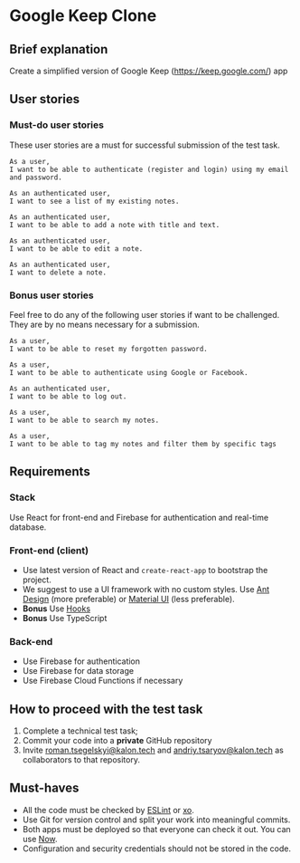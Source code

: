 # Google Keep Clone

## Brief explanation

Create a simplified version of Google Keep (https://keep.google.com/) app

## User stories

### Must-do user stories

These user stories are a must for successful submission of the test task.

```
As a user,
I want to be able to authenticate (register and login) using my email and password.
```

```
As an authenticated user,
I want to see a list of my existing notes.
```

```
As an authenticated user,
I want to be able to add a note with title and text.
```

```
As an authenticated user,
I want to be able to edit a note.
```

```
As an authenticated user,
I want to delete a note.
```

### Bonus user stories

Feel free to do any of the following user stories if want to be challenged. They are by no means necessary for a submission.

```
As a user,
I want to be able to reset my forgotten password.
```

```
As a user,
I want to be able to authenticate using Google or Facebook.
```

```
As an authenticated user,
I want to be able to log out.
```

```
As a user,
I want to be able to search my notes.
```

```
As a user,
I want to be able to tag my notes and filter them by specific tags
```

## Requirements

### Stack

Use React for front-end and Firebase for authentication and real-time database.

### Front-end (client)

- Use latest version of React and `create-react-app` to bootstrap the project.
- We suggest to use a UI framework with no custom styles. Use [Ant Design](https://ant.design/) (more preferable) or [Material UI](https://material-ui.com/) (less preferable).
- **Bonus** Use [Hooks](https://reactjs.org/docs/hooks-intro.html)
- **Bonus** Use TypeScript

### Back-end

- Use Firebase for authentication
- Use Firebase for data storage
- Use Firebase Cloud Functions if necessary

## How to proceed with the test task

1. Complete a technical test task;
2. Commit your code into a **private** GitHub repository
3. Invite roman.tsegelskyi@kalon.tech and andriy.tsaryov@kalon.tech as collaborators to that repository.

## Must-haves

- All the code must be checked by [ESLint](https://github.com/eslint/eslint) or [xo](https://github.com/xojs/xo).
- Use Git for version control and split your work into meaningful commits.
- Both apps must be deployed so that everyone can check it out. You can use [Now](https://zeit.co/now).
- Configuration and security credentials should not be stored in the code.
